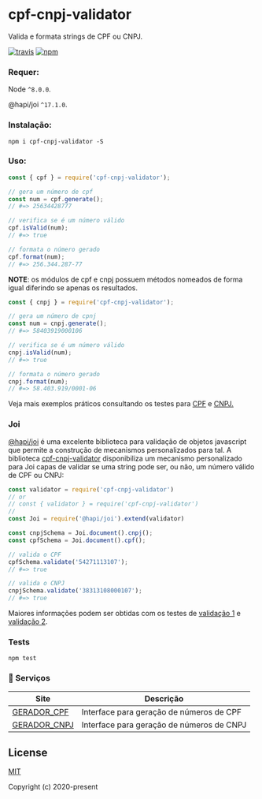 # cpf-cnpj-validator
Valida e formata strings de CPF ou CNPJ.

[![travis][travis-image]][travis-url]
[![npm][npm-image]][npm-url]

[travis-image]: https://travis-ci.org/carvalhoviniciusluiz/cpf-cnpj-validator.svg?branch=master
[travis-url]: https://travis-ci.org/carvalhoviniciusluiz/cpf-cnpj-validator
[npm-image]: https://img.shields.io/npm/v/cpf-cnpj-validator.svg?style=flat
[npm-url]: https://npmjs.org/package/cpf-cnpj-validator

### Requer:
Node ``^8.0.0``.

@hapi/joi ``^17.1.0``.

### Instalação:
```
npm i cpf-cnpj-validator -S
```

### Uso:

```js
const { cpf } = require('cpf-cnpj-validator');

// gera um número de cpf
const num = cpf.generate();
// #=> 25634428777

// verifica se é um número válido
cpf.isValid(num);
// #=> true

// formata o número gerado
cpf.format(num);
// #=> 256.344.287-77
```

__NOTE__: os módulos de cpf e cnpj possuem métodos nomeados de forma igual diferindo se apenas os resultados.

```js
const { cnpj } = require('cpf-cnpj-validator');

// gera um número de cpnj
const num = cnpj.generate();
// #=> 58403919000106

// verifica se é um número válido
cnpj.isValid(num);
// #=> true

// formata o número gerado
cnpj.format(num);
// #=> 58.403.919/0001-06
```

Veja mais exemplos práticos consultando os testes para [CPF](./test/cpf.test.ts) e [CNPJ.](./test/cpf.test.ts)

### Joi

[@hapi/joi](https://www.npmjs.com/package/@hapi/joi) é uma excelente biblioteca para validação de objetos javascript que permite a construção de mecanismos personalizados para tal.
A biblioteca [cpf-cnpj-validator](https://www.npmjs.com/package/cpf-cnpj-validator) disponibiliza um mecanismo personalizado para Joi capas de validar se uma string pode ser, ou não, um número válido de CPF ou CNPJ:

```js
const validator = require('cpf-cnpj-validator')
// or
// const { validator } = require('cpf-cnpj-validator')
//
const Joi = require('@hapi/joi').extend(validator)

const cnpjSchema = Joi.document().cnpj();
const cpfSchema = Joi.document().cpf();

// valida o CPF
cpfSchema.validate('54271113107');
// #=> true

// valida o CNPJ
cnpjSchema.validate('38313108000107');
// #=> true
```

Maiores informações podem ser obtidas com os testes de [validação 1](./test/validator.1.test.ts) e [validação 2](./test/validator.2.test.ts).

### Tests
```shell
npm test
```

### :rocket: Serviços

| Site | Descrição |
|---------|--------------|
| [GERADOR_CPF] | Interface para geração de números de CPF |
| [GERADOR_CNPJ] | Interface para geração de números de CNPJ |

[GERADOR_CPF]: https://geradorcpf.org/
[GERADOR_CNPJ]: https://geradorcnpj.org/

## License

[MIT](http://opensource.org/licenses/MIT)

Copyright (c) 2020-present

